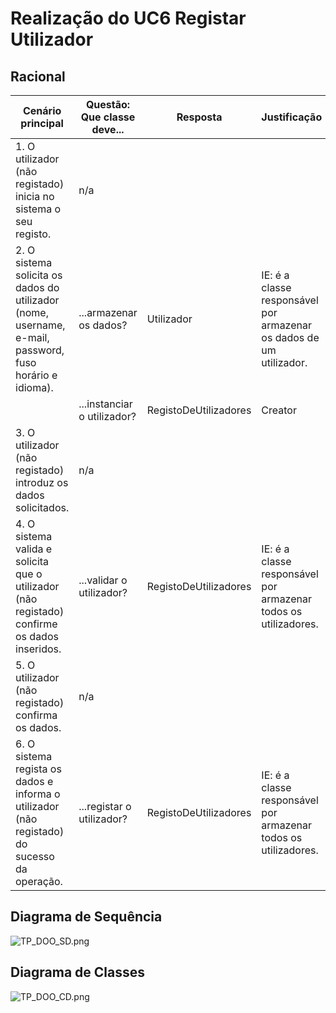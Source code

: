 # Realização do UC6 Registar Utilizador #

## Racional ##

| Cenário principal                                                                                       | Questão: Que classe deve... | Resposta              | Justificação                                                        |
|---------------------------------------------------------------------------------------------------------|-----------------------------|-----------------------|---------------------------------------------------------------------|
| 1. O utilizador (não registado) inicia no sistema o seu registo.                                        | n/a                         |                       |                                                                     |
| 2. O sistema solicita os dados do utilizador (nome, username, e-mail, password, fuso horário e idioma). | ...armazenar os dados?      | Utilizador            | IE: é a classe responsável por armazenar os dados de um utilizador. |
|                                                                                                         | ...instanciar o utilizador? | RegistoDeUtilizadores | Creator                                                             |
| 3. O utilizador (não registado) introduz os dados solicitados.                                          | n/a                         |                       |                                                                     |
| 4. O sistema valida e solicita que o utilizador (não registado) confirme os dados inseridos.            | ...validar o utilizador?    | RegistoDeUtilizadores | IE: é a classe responsável por armazenar todos os utilizadores.     |
| 5. O utilizador (não registado) confirma os dados.                                                      |  n/a                           |                       |                                                                     |
| 6. O sistema regista os dados e informa o utilizador (não registado) do sucesso da operação.            | ...registar o utilizador?   | RegistoDeUtilizadores | IE: é a classe responsável por armazenar todos os utilizadores.     |

##	Diagrama de Sequência ##
![TP_DOO_SD.png](https://bitbucket.org/repo/RXabA9/images/1008167083-TP_DOO_SD.png)

##	Diagrama de Classes ##
![TP_DOO_CD.png](https://bitbucket.org/repo/RXabA9/images/2694103138-TP_DOO_CD.png)

